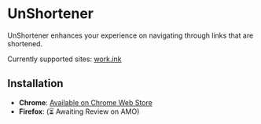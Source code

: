 # UnShortener
UnShortener enhances your experience on navigating through links that are shortened.

Currently supported sites:
[work.ink](https://work.ink/)

## Installation

- **Chrome**: [Available on Chrome Web Store](https://chrome.google.com/webstore/detail/your-extension-id)
- **Firefox**: (⏳ Awaiting Review on AMO)
